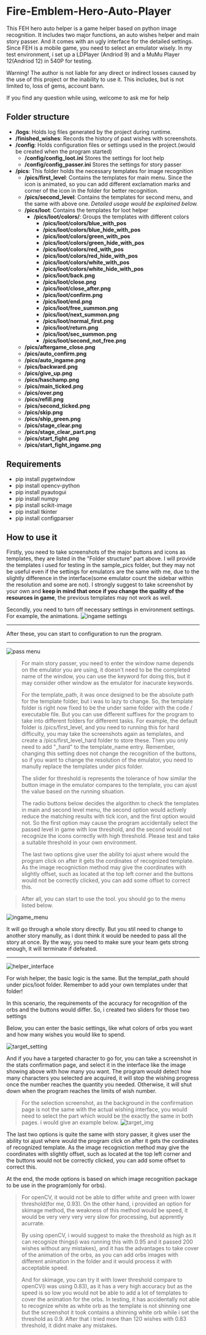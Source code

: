# Fire-Emblem-Hero-Auto-Player
This FEH hero auto helper is a game helper based on python image recognition. It includes two major functions, an auto wishes helper and main story passer. And it comes with an ugly interface for the detailed settings.
Since FEH is a mobile game, you need to select an emulator wisely. In my test environment, i set up a LDPlayer (Andriod 9) and a MuMu Player 12(Andriod 12) in 540P for testing.

Warning! The author is not liable for any direct or indirect losses caused by the use of this project or the inability to use it. This includes, but is not limited to, loss of gems, account bann.

If you find any question while using, welcome to ask me for help

## Folder structure

- **/logs**: Holds log files generated by the project during runtime. 
- **/finished_wishes**: Records the history of past wishes with screenshots.
- **/config**: Holds configuration files or settings used in the project.(would be created when the program started)
  - **/config/config_loot.ini** Stores the settings for loot help
  - **/config/config_passer.ini** Stores the settings for story passer
- **/pics**: This folder holds the necessary templates for image recognition
  - **/pics/first_level**: Contains the templates for main menu. Since the icon is animated, so you can add different exclamation marks and corner of the icon in the folder for better recognition. 
  - **/pics/second_level**: Contains the templates for second menu, and the same with above one. *Detailed usage would be explained below.*
  - **/pics/loot**: Contains the templates for loot helper
    - **/pics/loot/colors/**: Groups the templates with different colors
      - **/pics/loot/colors/blue_with_pos**
      - **/pics/loot/colors/blue_hide_with_pos**
      - **/pics/loot/colors/green_with_pos**
      - **/pics/loot/colors/green_hide_with_pos**
      - **/pics/loot/colors/red_with_pos**
      - **/pics/loot/colors/red_hide_with_pos**
      - **/pics/loot/colors/white_with_pos**
      - **/pics/loot/colors/white_hide_with_pos**
      - **/pics/loot/back.png**
      - **/pics/loot/close.png**
      - **/pics/loot/close_after.png**
      - **/pics/loot/confirm.png**
      - **/pics/loot/end.png**
      - **/pics/loot/free_summon.png**
      - **/pics/loot/next_summon.png**
      - **/pics/loot/normal_first.png**
      - **/pics/loot/return.png**
      - **/pics/loot/sec_summon.png**
      - **/pics/loot/second_not_free.png**
  - **/pics/aftergame_close.png**
  - **/pics/auto_confirm.png**
  - **/pics/auto_ingame.png**
  - **/pics/backward.png**
  - **/pics/give_up.png**
  - **/pics/haschamp.png**
  - **/pics/main_ticked.png**
  - **/pics/over.png**
  - **/pics/refill.png**
  - **/pics/second_ticked.png**
  - **/pics/skip.png**
  - **/pics/ship_green.png**
  - **/pics/stage_clear.png**
  - **/pics/stage_clear_part.png**
  - **/pics/start_fight.png**
  - **/pics/start_fight_ingame.png**


## Requirements

- pip install pygetwindow
- pip install opencv-python
- pip install pyautogui
- pip install numpy
- pip install scikit-image
- pip install tkinter
- pip install configparser

## How to use it

 Firstly, you need to take screenshots of the major buttons and icons as templates, they are listed in the "Folder structure" part above. I will provide the templates i used for testing in the sample_pics folder, but they may not be useful even if the settings for emulators are the same with me, due to the slightly difference in the interface(some emulator count the sidebar within the resolution and some are not). I strongly suggest to take screenshot by your own and **keep in mind that once if you change the quality of the resources in game**, the previous templates may not work as well.

 Secondly, you need to turn off necessary settings in environment settings. For example, the animations.
![ingame settings](sample_pictures/e_settings.png)

---

 After these, you can start to configuration to run the program.

---

![pass menu](sample_pictures/main_menu_1.png)
> For main story passer, you need to enter the window name depends on the emulator you are using, it doesn't need to be the completed name of the window, you can use the keyword for doing this, but it may consider other window as the emulator for inacurate keywords.
> 
> For the template_path, it was once designed to be the absolute path for the template folder, but i was to lazy to change. So, the template folder is right now fixed to be the under same folder with the code / executable file. But you can use different suffixes for the program to take into different folders for differemt tasks. For example, the default folder is /pics/first_level, and you need to running this for hard difficulty, you may take the screenshots again as templates, and create a /pics/first_level_hard folder to store these. Then you only need to add "_hard" to the template_name entry. Remember, changing this setting does not change the recognition of the buttons, so if you want to change the resolution of the emulator, you need to manully replace the templates under pics folder.
> 
> The slider for threshold is represents the tolerance of how similar the button image in the emulator compares to the template, you can ajust the value based on the running situation.
> 
> The radio buttons below decides the algorithm to check the templates in main and second level menu, the second option would actively reduce the matching results with tick icon, and the first option would not. So the first option may cause the program accidentally select the passed level in game with low threshold, and the second would not recognize the icons correctly with high threshold. Please test and take a suitable threshold in your own environment.
> 
> The last two options give user the ability toi ajust where would the program click on after it gets the cordinates of recognized template. As the image recogniction method may give the coordinates with slightly offset, such as located at the top left corner and the buttons would not be correctly clicked, you can add some offset to correct this.

> After all, you can start to use the tool. you should go to the menu listed below.

![ingame_menu](sample_pictures/first_level.png)

It will go through a whole story directly. But you stil need to change to another story manully, as i dont think it would be needed to pass all the story at once. By the way, you need to make sure your team gets strong enough, it will terminate if defeated.

---

![helper_interface](sample_pictures/main_menu_2.png)

For wish helper, the basic logic is the same. But the templat_path should under pics/loot folder. Remember to add your own templates under that folder!

In this scenario, the requirements of the accuracy for recognition of the orbs and the buttons would differ. So, i created two sliders for those two settings

Below, you can enter the basic settings, like what colors of orbs you want and how many wishes you would like to spend.

![target_setting](sample_pictures/sample_setting.png)

And if you have a targeted character to go for, you can take a screenshot in the stats confirmation page, and select it in the interface like the image showing above with how many you want. The program would detect how many characters you selected are acquired, it will stop the wishing progress once the number reaches the quantity you needed. Otherwise, it will shut down when the program reaches the limits of wish number.

> For the selection screenshot, as the background in the confirmation page is not the same with the actual wishing interface, you would need to select the part which would be the exactly the same in both pages. i would give an example below.
> ![target_img](sample_pictures/target_3.png)

The last two options is quite the same with story passer, it gives user the ability toi ajust where would the program click on after it gets the cordinates of recognized template. As the image recogniction method may give the coordinates with slightly offset, such as located at the top left corner and the buttons would not be correctly clicked, you can add some offset to correct this.

At the end, the mode options is based on which image recognition package to be use in the program(only for orbs). 
>For openCV, it would not be able to differ white and green with lower threshold(for me, 0.93). On the other hand, i provided an option for skimage method, the weakness of this method would be speed, it would be very very very very slow for processing, but apprently acurrate. 
>
>By using openCV, i would suggest to make the threshold as high as it can recognize things(i was running this with 0.95 and it passed 200 wishes without any mistakes), and it has the advantages to take cover of the animation of the orbs, as you can add orbs images with different animation in the folder and it would process it with acceptable speed.
>
>And for skimage, you can try it with lower threshold compare to openCV(i was using 0.83), as it has a very high accuracy but as the speed is so low you would not be able to add a lot of templates to cover the animation for the orbs. In testing, it has accidentally not able to recognize white as white orb as the template is not shinning one but the screenshot it took contains a shinning white orb while i set the threshold as 0.9. After that i tried more than 120 wishes with 0.83 threshold, it didnt make any mistakes.
